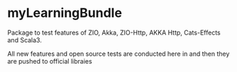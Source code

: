 # myLearningBundle
Package to test features of ZIO, Akka, ZIO-Http, AKKA Http, Cats-Effects and Scala3.

All new features and open source tests are conducted here in and then they are pushed to official libraies
